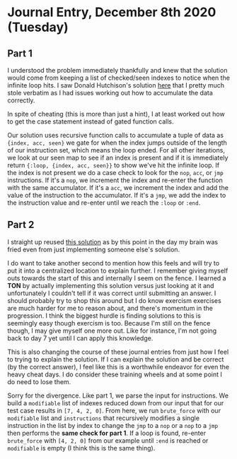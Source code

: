 # Journal Entry, December 8th 2020 (Tuesday)

## Part 1

I understood the problem immediately thankfully and knew that the solution would come from keeping a list of checked/seen indexes to notice when the infinite loop hits. I saw Donald Hutchison's solution [here](https://github.com/rkachowski/advent-of-code/blob/master/2020/8/solution.exs) that I pretty much stole verbatim as I had issues working out how to accumulate the data correctly.

In spite of cheating (this is more than just a hint), I at least worked out how to get the case statement instead of gated function calls.

Our solution uses recursive function calls to accumulate a tuple of data as `{index, acc, seen}` we gate for when the index jumps outside of the length of our instruction set, which means the loop ended. For all other iterations, we look at our seen map to see if an index is present and if it is immediately return `{:loop, {index, acc, seen}}` to show we've hit the infinite loop. If the index is not present we do a case check to look for the `nop`, `acc`, or `jmp` instructions. If it's a `nop`, we increment the index and re-enter the function with the same accumulator. If it's a `acc`, we increment the index and add the value of the instruction to the accumulator. If it's a `jmp`, we add the index to the instruction value and re-enter until we reach the `:loop` or `:end`.

## Part 2

I straight up reused [this solution](https://github.com/rkachowski/advent-of-code/blob/master/2020/8/solution.exs) as by this point in the day my brain was fried even from just implementing someone else's solution.

I do want to take another second to mention how this feels and will try to put it into a centralized location to explain further. I remember giving myself outs towards the start of this and internally I seem on the fence. I learned a **TON** by actually implementing this solution versus just looking at it and unfortunately I couldn't tell if it was correct until submitting an answer. I should probably try to shop this around but I do know exercism exercises are much harder for me to reason about, and there's momentum in the progression. I think the biggest hurdle is finding solutions to this is seemingly easy though exercism is too. Because I'm still on the fence though, I may give myself one more out. Like for instance, I'm not going back to day 7 yet until I can apply this knowledge.

This is also changing the course of these journal entries from just how I feel to trying to explain the solution. If I can explain the solution and be correct (by the correct answer), I feel like this is a worthwhile endeavor for even the heavy cheat days. I do consider these training wheels and at some point I do need to lose them.

Sorry for the divergence. Like part 1, we parse the input for instructions. We build a `modifiable` list of indexes reduced down from our input that for our test case results in `[7, 4, 2, 0]`. From here, we run `brute_force` with our `modifiable` list and `instructions` that recursively modifies a single instruction in the list by index to change the `jmp` to a `nop` or a `nop` to a `jmp` then performs the **same check for part 1**. If a loop is found, re-enter `brute_force` with `[4, 2, 0]` from our example until `:end` is reached or `modifiable` is empty (I think this is the same thing).
